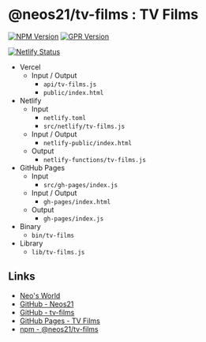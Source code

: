 # @neos21/tv-films : TV Films

[![NPM Version](https://img.shields.io/npm/v/@neos21/tv-films.svg)](https://www.npmjs.com/package/@neos21/tv-films) [![GPR Version](https://img.shields.io/github/package-json/v/neos21/tv-films?label=github)](https://github.com/Neos21/tv-films/packages/__ID__)

[![Netlify Status](https://api.netlify.com/api/v1/badges/65525609-1c21-402f-80dd-8a4444e683a2/deploy-status)](https://app.netlify.com/sites/tv-films/deploys)

- Vercel
    - Input / Output
        - `api/tv-films.js`
        - `public/index.html`
- Netlify
    - Input
        - `netlify.toml`
        - `src/netlify/tv-films.js`
    - Input / Output
        - `netlify-public/index.html`
    - Output
        - `netlify-functions/tv-films.js`
- GitHub Pages
    - Input
        - `src/gh-pages/index.js`
    - Input / Output
        - `gh-pages/index.html`
    - Output
        - `gh-pages/index.js`
- Binary
    - `bin/tv-films`
- Library
    - `lib/tv-films.js`


## Links

- [Neo's World](https://neos21.net/)
- [GitHub - Neos21](https://github.com/Neos21/)
- [GitHub - tv-films](https://github.com/Neos21/tv-films)
- [GitHub Pages - TV Films](https://neos21.github.io/tv-films)
- [npm - @neos21/tv-films](https://www.npmjs.com/package/@neos21/tv-films)
